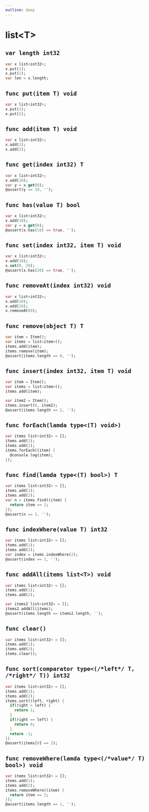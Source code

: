 ```yaml
---
outline: deep
---
```


# list\<T\>

## **`var length int32`**
```dart
var x list<int32>;
x.put(1);
x.put(2);
var len = x.length;
```

## **`func put(item T) void`**
```dart
var x list<int32>;
x.put(1);
x.put(2);
```

## **`func add(item T) void`**
```dart
var x list<int32>;
x.add(1);
x.add(2);
```

## **`func get(index int32) T`**
```dart
var x list<int32>;
x.add(10);
var y = x.get(0);
@assert(y == 10, '');
```

## **`func has(value T) bool`**
```dart
var x list<int32>;
x.add(10);
var y = x.get(0);
@assert(x.has(10) == true, '');
```
## **`func set(index int32, item T) void`**
```dart
var x list<int32>;
x.add(10);
x.set(0, 20);
@assert(x.has(20) == true, '');
```

## **`func removeAt(index int32) void`**
```dart
var x list<int32>;
x.add(10);
x.add(20);
x.removeAt(0);
```

## **`func remove(object T) T`**
```dart
var item = Item();
var items = list<item>();
items.add(item);
items.remove(item);
@assert(items.length == 0, '');
```

## **`func insert(index int32, item T) void`**
```dart
var item = Item();
var items = list<item>();
items.add(item);

var item2 = Item();
items.insert(0, item2);
@assert(items.length == 2, '');
```

## **`func forEach(lamda type<(T) void>)`**
```dart
var items list<int32> = [];
items.add(1);
items.add(2);
items.forEach((item) {
  @console.log(item);
});
```

## **`func find(lamda type<(T) bool>) T`**
```dart
var items list<int32> = [];
items.add(1);
items.add(2);
var n = items.find((item) {
  return item == 2;
});
@assert(n == 2, '');
```

## **`func indexWhere(value T) int32`**
```dart
var items list<int32> = [];
items.add(1);
items.add(2);
var index = items.indexWhere(2);
@assert(index == 1, '');
```

## **`func addAll(items list<T>) void`**
```dart
var items list<int32> = [];
items.add(1);
items.add(2);

var items2 list<int32> = [];
items2.addAll(items);
@assert(items.length == items2.length, '');
```

## **`func clear()`**
```dart
var items list<int32> = [];
items.add(1);
items.add(2);
items.clear();
```

## **`func sort(comparator type<(/*left*/ T, /*right*/ T)) int32`**
```dart
var items list<int32> = [];
items.add(1);
items.add(2);
items.sort((left, right) {
  if(right > left) {
    return 1;
  }
  if(right == left) {
    return 0;
  }
  return -1;
})
@assert(items[0] == 2);
```

## **`func removeWhere(lamda type<(/*value*/ T) bool>) void`**
```dart
var items list<int32> = [];
items.add(1);
items.add(2);
items.removeWhere((item) {
  return item == 2;
});
@assert(items.length == 1, '');
```
